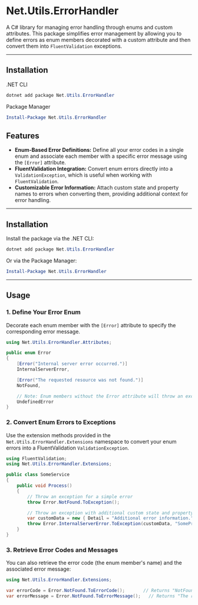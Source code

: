 # Net.Utils.ErrorHandler

A C# library for managing error handling through enums and custom attributes.
This package simplifies error management by allowing you to define errors as enum members decorated with a custom attribute and then convert them into `FluentValidation` exceptions.

---

## Installation

.NET CLI
```powershell
dotnet add package Net.Utils.ErrorHandler
```

Package Manager
```powershell
Install-Package Net.Utils.ErrorHandler
```

## Features

- **Enum-Based Error Definitions:** Define all your error codes in a single enum and associate each member with a specific error message using the `[Error]` attribute.
- **FluentValidation Integration:** Convert enum errors directly into a `ValidationException`, which is useful when working with `FluentValidation`.
- **Customizable Error Information:** Attach custom state and property names to errors when converting them, providing additional context for error handling.

---

## Installation

Install the package via the .NET CLI:

```powershell
dotnet add package Net.Utils.ErrorHandler
```

Or via the Package Manager:

```powershell
Install-Package Net.Utils.ErrorHandler
```

---

## Usage

### 1. Define Your Error Enum

Decorate each enum member with the `[Error]` attribute to specify the corresponding error message.

```csharp
using Net.Utils.ErrorHandler.Attributes;

public enum Error
{
    [Error("Internal server error occurred.")]
    InternalServerError,

    [Error("The requested resource was not found.")]
    NotFound,

    // Note: Enum members without the Error attribute will throw an exception when used.
    UndefinedError
}
```

### 2. Convert Enum Errors to Exceptions

Use the extension methods provided in the `Net.Utils.ErrorHandler.Extensions` namespace to convert your enum errors into a FluentValidation `ValidationException`.

```csharp
using FluentValidation;
using Net.Utils.ErrorHandler.Extensions;

public class SomeService
{
    public void Process()
    {
        // Throw an exception for a simple error
        throw Error.NotFound.ToException();

        // Throw an exception with additional custom state and property name
        var customData = new { Detail = "Additional error information." };
        throw Error.InternalServerError.ToException(customData, "SomeProperty");
    }
}
```

### 3. Retrieve Error Codes and Messages

You can also retrieve the error code (the enum member's name) and the associated error message:

```csharp
using Net.Utils.ErrorHandler.Extensions;

var errorCode = Error.NotFound.ToErrorCode();       // Returns "NotFound"
var errorMessage = Error.NotFound.ToErrorMessage();   // Returns "The requested resource was not found."
```
